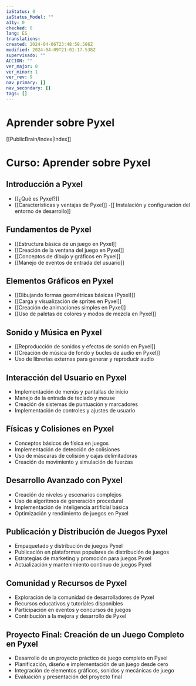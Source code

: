 ```yaml
---
iaStatus: 0
iaStatus_Model: ""
a11y: 0
checked: 0
lang: ES
translations: 
created: 2024-04-06T23:48:58.586Z
modified: 2024-04-09T21:01:17.538Z
supervisado: ""
ACCION: ""
ver_major: 0
ver_minor: 1
ver_rev: 9
nav_primary: []
nav_secondary: []
tags: []
---
```

# Aprender sobre Pyxel

[[PublicBrain/Index|Index]]

# Curso: Aprender sobre Pyxel

## Introducción a Pyxel
- [[¿Qué es Pyxel?]]
- [[Características y ventajas de Pyxel]]
-[[ Instalación y configuración del entorno de desarrollo]]

## Fundamentos de Pyxel
- [[Estructura básica de un juego en Pyxel]]
- [[Creación de la ventana del juego en Pyxel]]
- [[Conceptos de dibujo y gráficos en Pyxel]]
- [[Manejo de eventos de entrada del usuario]]

## Elementos Gráficos en Pyxel
- [[Dibujando formas geométricas básicas (Pyxel)]]
- [[Carga y visualización de sprites en Pyxel]]
- [[Creación de animaciones simples en Pyxel]]
- [[Uso de paletas de colores y modos de mezcla en Pyxel]]

## Sonido y Música en Pyxel
- [[Reproducción de sonidos y efectos de sonido en Pyxel]]
- [[Creación de música de fondo y bucles de audio en Pyxel]]
- Uso de librerías externas para generar y reproducir audio

## Interacción del Usuario en Pyxel
- Implementación de menús y pantallas de inicio
- Manejo de la entrada de teclado y mouse
- Creación de sistemas de puntuación y marcadores
- Implementación de controles y ajustes de usuario

## Físicas y Colisiones en Pyxel
- Conceptos básicos de física en juegos
- Implementación de detección de colisiones
- Uso de máscaras de colisión y cajas delimitadoras
- Creación de movimiento y simulación de fuerzas

## Desarrollo Avanzado con Pyxel
- Creación de niveles y escenarios complejos
- Uso de algoritmos de generación procedural
- Implementación de inteligencia artificial básica
- Optimización y rendimiento de juegos en Pyxel

## Publicación y Distribución de Juegos Pyxel
- Empaquetado y distribución de juegos Pyxel
- Publicación en plataformas populares de distribución de juegos
- Estrategias de marketing y promoción para juegos Pyxel
- Actualización y mantenimiento continuo de juegos Pyxel

## Comunidad y Recursos de Pyxel
- Exploración de la comunidad de desarrolladores de Pyxel
- Recursos educativos y tutoriales disponibles
- Participación en eventos y concursos de juegos
- Contribución a la mejora y desarrollo de Pyxel

## Proyecto Final: Creación de un Juego Completo en Pyxel
- Desarrollo de un proyecto práctico de juego completo en Pyxel
- Planificación, diseño e implementación de un juego desde cero
- Integración de elementos gráficos, sonidos y mecánicas de juego
- Evaluación y presentación del proyecto final

